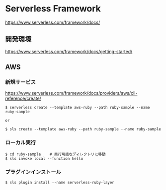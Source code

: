 # Serverless Framework
https://www.serverless.com/framework/docs/

## 開発環境
https://www.serverless.com/framework/docs/getting-started/

## AWS

### 新規サービス
https://www.serverless.com/framework/docs/providers/aws/cli-reference/create/
```
$ serverless create --template aws-ruby --path ruby-sample --name ruby-sample

or 

$ sls create --template aws-ruby --path ruby-sample --name ruby-sample
```

### ローカル実行

```
$ cd ruby-sample    # 実行可能なディレクトリに移動
$ sls invoke local --function hello
```

### プラグインインストール
```
$ sls plugin install --name serverless-ruby-layer
```
